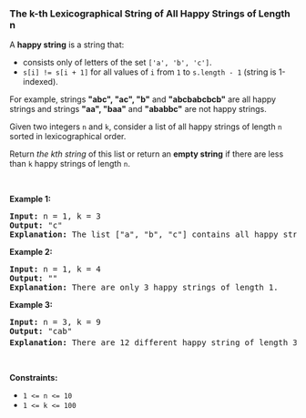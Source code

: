 
<h3>The k-th Lexicographical String of All Happy Strings of Length n</h3>
<div><p>A <strong>happy string</strong> is a string that:</p>
<ul>
<li>consists only of letters of the set <code>['a', 'b', 'c']</code>.</li>
<li><code>s[i] != s[i + 1]</code> for all values of <code>i</code> from <code>1</code> to <code>s.length - 1</code> (string is 1-indexed).</li>
</ul>
<p>For example, strings <strong>"abc", "ac", "b"</strong> and <strong>"abcbabcbcb"</strong> are all happy strings and strings <strong>"aa", "baa"</strong> and <strong>"ababbc"</strong> are not happy strings.</p>
<p>Given two integers <code>n</code> and <code>k</code>, consider a list of all happy strings of length <code>n</code> sorted in lexicographical order.</p>
<p>Return <em>the kth string</em> of this list or return an <strong>empty string</strong> if there are less than <code>k</code> happy strings of length <code>n</code>.</p>
<p> </p>
<p><strong>Example 1:</strong></p>
<pre><strong>Input:</strong> n = 1, k = 3
<strong>Output:</strong> "c"
<strong>Explanation:</strong> The list ["a", "b", "c"] contains all happy strings of length 1. The third string is "c".
</pre>
<p><strong>Example 2:</strong></p>
<pre><strong>Input:</strong> n = 1, k = 4
<strong>Output:</strong> ""
<strong>Explanation:</strong> There are only 3 happy strings of length 1.
</pre>
<p><strong>Example 3:</strong></p>
<pre><strong>Input:</strong> n = 3, k = 9
<strong>Output:</strong> "cab"
<strong>Explanation:</strong> There are 12 different happy string of length 3 ["aba", "abc", "aca", "acb", "bab", "bac", "bca", "bcb", "cab", "cac", "cba", "cbc"]. You will find the 9<sup>th</sup> string = "cab"
</pre>
<p> </p>
<p><strong>Constraints:</strong></p>
<ul>
<li><code>1 &lt;= n &lt;= 10</code></li>
<li><code>1 &lt;= k &lt;= 100</code></li>
</ul>
</div>

